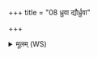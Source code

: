 +++
title = "08 ध्रुवा द्यौर्ध्रुवा"

+++
<details><summary>मूलम् (WS)</summary>

ध्रुवा द्यौर्ध्रुवा पृथिवी समुद्राः पर्वता ध्रुवाः ।  
देवा ह धर्मणा ध्रुवा ध्रुवो राजा विशामयम् ॥ ९ ॥
</details>